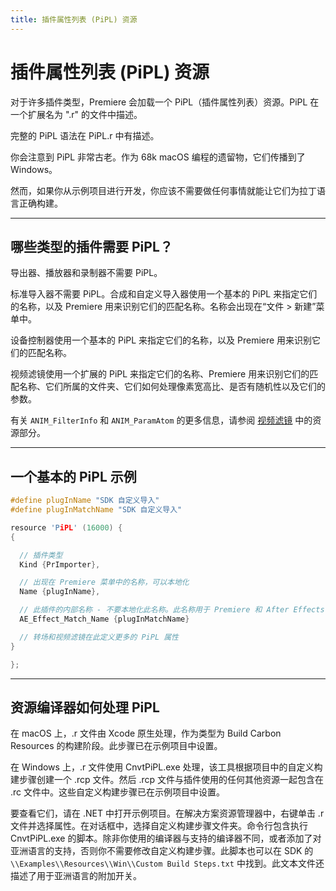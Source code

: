 ```yaml
---
title: 插件属性列表 (PiPL) 资源
---
```

# 插件属性列表 (PiPL) 资源

对于许多插件类型，Premiere 会加载一个 PiPL（插件属性列表）资源。PiPL 在一个扩展名为 ".r" 的文件中描述。

完整的 PiPL 语法在 PiPL.r 中有描述。

你会注意到 PiPL 非常古老。作为 68k macOS 编程的遗留物，它们传播到了 Windows。

然而，如果你从示例项目进行开发，你应该不需要做任何事情就能让它们为拉丁语言正确构建。

---

## 哪些类型的插件需要 PiPL？

导出器、播放器和录制器不需要 PiPL。

标准导入器不需要 PiPL。合成和自定义导入器使用一个基本的 PiPL 来指定它们的名称，以及 Premiere 用来识别它们的匹配名称。名称会出现在“文件 > 新建”菜单中。

设备控制器使用一个基本的 PiPL 来指定它们的名称，以及 Premiere 用来识别它们的匹配名称。

视频滤镜使用一个扩展的 PiPL 来指定它们的名称、Premiere 用来识别它们的匹配名称、它们所属的文件夹、它们如何处理像素宽高比、是否有随机性以及它们的参数。

有关 `ANIM_FilterInfo` 和 `ANIM_ParamAtom` 的更多信息，请参阅 [视频滤镜](../../video-filters/video-filters) 中的资源部分。

---

## 一个基本的 PiPL 示例

```cpp
#define plugInName "SDK 自定义导入"
#define plugInMatchName "SDK 自定义导入"

resource 'PiPL' (16000) {
{

  // 插件类型
  Kind {PrImporter},

  // 出现在 Premiere 菜单中的名称，可以本地化
  Name {plugInName},

  // 此插件的内部名称 - 不要本地化此名称。此名称用于 Premiere 和 After Effects 插件。
  AE_Effect_Match_Name {plugInMatchName}

  // 转场和视频滤镜在此定义更多的 PiPL 属性
}

};
```

---

## 资源编译器如何处理 PiPL

在 macOS 上，.r 文件由 Xcode 原生处理，作为类型为 Build Carbon Resources 的构建阶段。此步骤已在示例项目中设置。

在 Windows 上，.r 文件使用 CnvtPiPL.exe 处理，该工具根据项目中的自定义构建步骤创建一个 .rcp 文件。然后 .rcp 文件与插件使用的任何其他资源一起包含在 .rc 文件中。这些自定义构建步骤已在示例项目中设置。

要查看它们，请在 .NET 中打开示例项目。在解决方案资源管理器中，右键单击 .r 文件并选择属性。在对话框中，选择自定义构建步骤文件夹。命令行包含执行 CnvtPiPL.exe 的脚本。除非你使用的编译器与支持的编译器不同，或者添加了对亚洲语言的支持，否则你不需要修改自定义构建步骤。此脚本也可以在 SDK 的 `\\Examples\\Resources\\Win\\Custom Build Steps.txt` 中找到。此文本文件还描述了用于亚洲语言的附加开关。